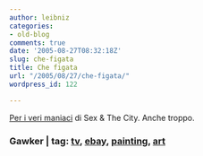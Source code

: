 ```yaml
---
author: leibniz
categories:
- old-blog
comments: true
date: '2005-08-27T08:32:18Z'
slug: che-figata
title: Che figata
url: "/2005/08/27/che-figata/"
wordpress_id: 122

---
```

[Per i veri maniaci](http://www.gawker.com/news/sex-and-the-city/buy-a-sex-and-the-city-vagina-122498.php) di Sex & The City. Anche troppo.  



### Gawker | tag: [tv](http://www.technorati.com/tags/tv), [ebay](http://www.technorati.com/tags/ebay), [painting](http://www.technorati.com/tags/painting), [art](http://www.technorati.com/tags/art)
